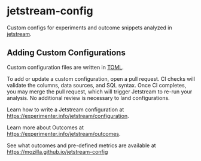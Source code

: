 # jetstream-config

Custom configs for experiments and outcome snippets
analyzed in [jetstream](https://github.com/mozilla/jetstream).

## Adding Custom Configurations

Custom configuration files are written in [TOML](https://toml.io/en/).

To add or update a custom configuration, open a pull request.
CI checks will validate the columns, data sources, and SQL syntax.
Once CI completes, you may merge the pull request, which will trigger Jetstream to re-run your analysis.
No additional review is necessary to land configurations.

Learn how to write a Jetstream configuration at <https://experimenter.info/jetstream/configuration>.

Learn more about Outcomes at <https://experimenter.info/jetstream/outcomes>.

See what outcomes and pre-defined metrics are available at https://mozilla.github.io/jetstream-config

